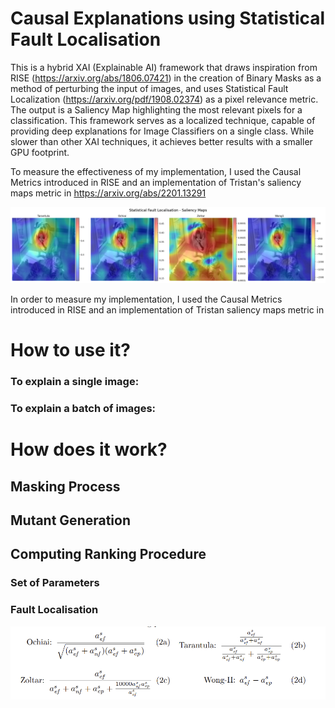# Causal Explanations using Statistical Fault Localisation

This is a hybrid XAI (Explainable AI) framework that draws inspiration from RISE (https://arxiv.org/abs/1806.07421) in the creation of Binary Masks as a method of perturbing the input of images, and uses Statistical Fault Localization (https://arxiv.org/pdf/1908.02374) as a pixel relevance metric. The output is a Saliency Map highlighting the most relevant pixels for a classification. This framework serves as a localized technique, capable of providing deep explanations for Image Classifiers on a single class. While slower than other XAI techniques, it achieves better results with a smaller GPU footprint.

To measure the effectiveness of my implementation, I used the Causal Metrics introduced in RISE and an implementation of Tristan's saliency maps metric in https://arxiv.org/abs/2201.13291


<p align="center">
  <img src=https://github.com/eaguaida/RISE-SFL/blob/main/images/results.png?raw=true />
</p>

In order to measure my implementation, I used the Causal Metrics introduced in RISE and an implementation of Tristan saliency maps metric in


# How to use it?
### To explain a single image:

### To explain a batch of images:

# How does it work?
## Masking Process

## Mutant Generation

## Computing Ranking Procedure

### Set of Parameters
### Fault Localisation 

<p align="center">
  <img src=https://github.com/eaguaida/RISE-SFL/blob/main/images/formulas.png?raw=true />
</p>
